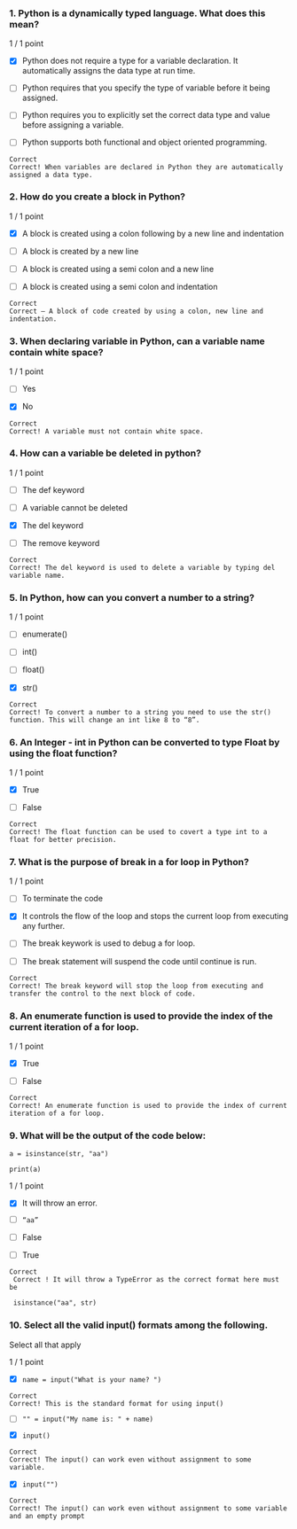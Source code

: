 ### 1. Python is a dynamically typed language. What does this mean?

1 / 1 point

- [x] Python does not require a type for a variable declaration. It automatically assigns the data type at run time. 


- [ ] Python requires that you specify the type of variable before it being assigned. 


- [ ] Python requires you to explicitly set the correct data type  and value before assigning a variable. 


- [ ] Python supports both functional and object oriented programming. 
```
Correct
Correct! When variables are declared in Python they are automatically assigned a data type.
```
### 2. How do you create a block in Python?

1 / 1 point

- [x] A block is created using a colon following by a new line and indentation


- [ ] A block is created by a new line


- [ ] A block is created using a semi colon and a new line


- [ ] A block is created using a semi colon and indentation
```
Correct
Correct – A block of code created by using a colon, new line and indentation. 
```
### 3. When declaring variable in Python, can a variable name contain white space?

1 / 1 point

- [ ] Yes


- [x] No
```
Correct
Correct! A variable must not contain white space.
```
### 4. How can a variable be deleted in python?

1 / 1 point

- [ ] The def keyword


- [ ] A variable cannot be deleted


- [x] The del keyword


- [ ] The remove keyword
```
Correct
Correct! The del keyword is used to delete a variable by typing del variable name. 
```
### 5. In Python, how can you convert a number to a string?

1 / 1 point

- [ ] enumerate()


- [ ] int()


- [ ] float()


- [x] str()
```
Correct
Correct! To convert a number to a string you need to use the str() function. This will change an int like 8 to “8”. 
```
### 6. An Integer - int in Python can be converted to type Float by using the float function?

1 / 1 point

- [x] True


- [ ] False
```
Correct
Correct! The float function can be used to covert a type int to a float for better precision. 
```
### 7. What is the purpose of break in a for loop in Python?

1 / 1 point

- [ ] To terminate the code


- [x] It controls the flow of the loop and stops the current loop from executing any further.


- [ ] The break keywork is used to debug a for loop. 


- [ ] The break statement will suspend the code until continue is run. 
```
Correct
Correct! The break keyword will stop the loop from executing and transfer the control to the next block of code. 
```
### 8. An enumerate function is used to provide the index of the current iteration of a for loop.

1 / 1 point

- [x] True


- [ ] False
```
Correct
Correct! An enumerate function is used to provide the index of current iteration of a for loop.
```
### 9. What will be the output of the code below:

`a = isinstance(str, "aa")`

`print(a) ` 

1 / 1 point

- [x] It will throw an error. 


- [ ]  `“aa”  `


- [ ] False  


- [ ] True
```
Correct
 Correct ! It will throw a TypeError as the correct format here must be

 isinstance("aa", str)  
```
### 10. Select all the valid input() formats among the following.

Select all that apply  

1 / 1 point

- [x] `name = input("What is your name? ")`  
```
Correct
Correct! This is the standard format for using input()  
```

- [ ] `"" = input("My name is: " + name) ` 


- [x] `input() ` 
```
Correct
Correct! The input() can work even without assignment to some variable.  
```

- [x] `input("") ` 
```
Correct
Correct! The input() can work even without assignment to some variable and an empty prompt  
```